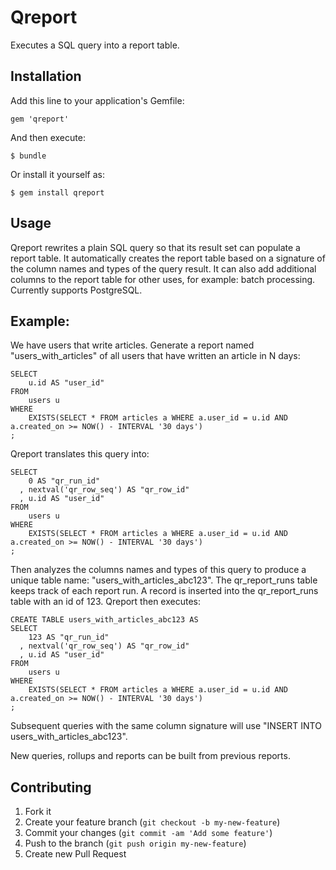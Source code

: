 # Qreport

Executes a SQL query into a report table.

## Installation

Add this line to your application's Gemfile:

    gem 'qreport'

And then execute:

    $ bundle

Or install it yourself as:

    $ gem install qreport

## Usage

Qreport rewrites a plain SQL query so that its result set can populate a report table.
It automatically creates the report table based on a signature of the column names and types of the query result.
It can also add additional columns to the report table for other uses, for example: batch processing.
Currently supports PostgreSQL.

## Example:

We have users that write articles.
Generate a report named "users_with_articles" of all users that have written an article in N days:

    SELECT
        u.id AS "user_id"
    FROM
        users u
    WHERE 
        EXISTS(SELECT * FROM articles a WHERE a.user_id = u.id AND a.created_on >= NOW() - INTERVAL '30 days')
    ;

Qreport translates this query into:

    SELECT
        0 AS "qr_run_id"
      , nextval('qr_row_seq') AS "qr_row_id"
      , u.id AS "user_id"
    FROM
        users u
    WHERE 
        EXISTS(SELECT * FROM articles a WHERE a.user_id = u.id AND a.created_on >= NOW() - INTERVAL '30 days')
    ;

Then analyzes the columns names and types of this query to produce a unique table name: "users_with_articles_abc123".
The qr_report_runs table keeps track of each report run.
A record is inserted into the qr_report_runs table with an id of 123.
Qreport then executes:

    CREATE TABLE users_with_articles_abc123 AS
    SELECT
        123 AS "qr_run_id"
      , nextval('qr_row_seq') AS "qr_row_id"
      , u.id AS "user_id"
    FROM
        users u
    WHERE 
        EXISTS(SELECT * FROM articles a WHERE a.user_id = u.id AND a.created_on >= NOW() - INTERVAL '30 days')
    ;

Subsequent queries with the same column signature will use "INSERT INTO users_with_articles_abc123".

New queries, rollups and reports can be built from previous reports.

## Contributing

1. Fork it
2. Create your feature branch (`git checkout -b my-new-feature`)
3. Commit your changes (`git commit -am 'Add some feature'`)
4. Push to the branch (`git push origin my-new-feature`)
5. Create new Pull Request

